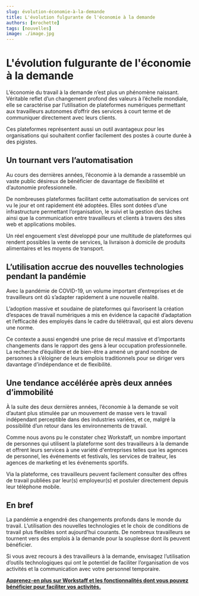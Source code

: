 ```yaml
---
slug: évolution-économie-à-la-demande
title: L'évolution fulgurante de l'économie à la demande
authors: [mrochette]
tags: [nouvelles]
image: ./image.jpg
---
```


# L'évolution fulgurante de l'économie à la demande 
L’économie du travail à la demande n’est plus un phénomène naissant. Véritable reflet d’un changement profond des valeurs à l’échelle mondiale, elle se caractérise par l’utilisation de plateformes numériques permettant aux travailleurs autonomes d’offrir des services à court terme et de communiquer directement avec leurs clients.
<!--truncate-->

Ces plateformes représentent aussi un outil avantageux pour les organisations qui souhaitent confier facilement des postes à courte durée à des pigistes.

## Un tournant vers l’automatisation
Au cours des dernières années, l’économie à la demande a rassemblé un vaste public désireux de bénéficier de davantage de flexibilité et d’autonomie professionnelle.

De nombreuses plateformes facilitant cette automatisation de services ont vu le jour et ont rapidement été adoptées. Elles sont dotées d’une infrastructure permettant l’organisation, le suivi et la gestion des tâches ainsi que la communication entre travailleurs et clients à travers des sites web et applications mobiles.

Un réel engouement s’est développé pour une multitude de plateformes qui rendent possibles la vente de services, la livraison à domicile de produits alimentaires et les moyens de transport.

## L’utilisation accrue des nouvelles technologies pendant la pandémie
Avec la pandémie de COVID-19, un volume important d’entreprises et de travailleurs ont dû s’adapter rapidement à une nouvelle réalité.

L’adoption massive et soudaine de plateformes qui favorisent la création d’espaces de travail numériques a mis en évidence la capacité d’adaptation et l’efficacité des employés dans le cadre du télétravail, qui est alors devenu une norme.

Ce contexte a aussi engendré une prise de recul massive et d’importants changements dans le rapport des gens à leur occupation professionnelle. La recherche d’équilibre et de bien-être a amené un grand nombre de personnes à s’éloigner de leurs emplois traditionnels pour se diriger vers davantage d’indépendance et de flexibilité.

## Une tendance accélérée après deux années d’immobilité
À la suite des deux dernières années, l’économie à la demande se voit d’autant plus stimulée par un mouvement de masse vers le travail indépendant perceptible dans des industries variées, et ce, malgré la possibilité d’un retour dans les environnements de travail.

Comme nous avons pu le constater chez Workstaff, un nombre important de personnes qui utilisent la plateforme sont des travailleurs à la demande et offrent leurs services à une variété d'entreprises telles que les agences de personnel, les événements et festivals, les services de traiteur, les agences de marketing et les événements sportifs.

Via la plateforme, ces travailleurs peuvent facilement consulter des offres de travail publiées par leur(s) employeur(s) et postuler directement depuis leur téléphone mobile.

## En bref
La pandémie a engendré des changements profonds dans le monde du travail. L’utilisation des nouvelles technologies et le choix de conditions de travail plus flexibles sont aujourd'hui courants. De nombreux travailleurs se tournent vers des emplois à la demande pour la souplesse dont ils peuvent bénéficier.

Si vous avez recours à des travailleurs à la demande, envisagez l’utilisation d’outils technologiques qui ont le potentiel de faciliter l’organisation de vos activités et la communication avec votre personnel temporaire.

[**Apprenez-en plus sur Workstaff et les fonctionnalités dont vous pouvez bénéficier pour faciliter vos activités.**](https://workstaff.app/fr/)   
